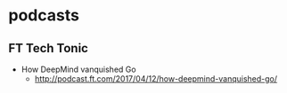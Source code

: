 # podcasts
## FT Tech Tonic
* How DeepMind vanquished Go
  * http://podcast.ft.com/2017/04/12/how-deepmind-vanquished-go/

